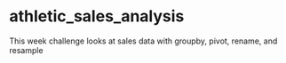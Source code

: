 # athletic_sales_analysis

This week challenge looks at sales data with 
groupby, 
pivot, 
rename, 
and resample